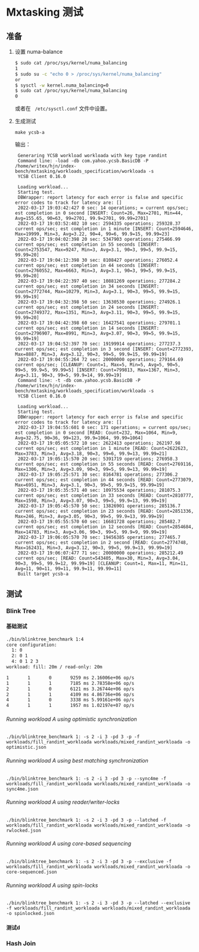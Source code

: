 # Mxtasking 测试

## 准备

1. 设置 numa-balance

   ```bash
   $ sudo cat /proc/sys/kernel/numa_balancing
   1
   $ sudo su -c "echo 0 > /proc/sys/kernel/numa_balancing"
   or
   $ sysctl -w kernel.numa_balancing=0
   $ sudo cat /proc/sys/kernel/numa_balancing
   0
   ```

   或者在 ` /etc/sysctl.conf` 文件中设置。

2. 生成测试

   `make ycsb-a`

   输出：

   ```text
    Generaring YCSB workload workloada with key type randint
    Command line: -load -db com.yahoo.ycsb.BasicDB -P /home/writex/hjn/index-bench/mxtasking/workloads_specification/workloada -s
    YCSB Client 0.16.0

    Loading workload...
    Starting test.
    DBWrapper: report latency for each error is false and specific error codes to track for latency are: []
    2022-03-17 19:03:42:427 0 sec: 14 operations; ∞ current ops/sec; est completion in 0 second [INSERT: Count=26, Max=2701, Min=44, Avg=155.65, 90=63, 99=2701, 99.9=2701, 99.99=2701] 
    2022-03-17 19:03:52:402 10 sec: 2594335 operations; 259328.37 current ops/sec; est completion in 1 minute [INSERT: Count=2594646, Max=19999, Min=3, Avg=3.22, 90=4, 99=6, 99.9=15, 99.99=23] 
    2022-03-17 19:04:02:398 20 sec: 5347903 operations; 275466.99 current ops/sec; est completion in 55 seconds [INSERT: Count=2753547, Max=9247, Min=3, Avg=3.1, 90=3, 99=5, 99.9=15, 99.99=20] 
    2022-03-17 19:04:12:398 30 sec: 8108427 operations; 276052.4 current ops/sec; est completion in 44 seconds [INSERT: Count=2760552, Max=6663, Min=3, Avg=3.1, 90=3, 99=5, 99.9=15, 99.99=20] 
    2022-03-17 19:04:22:397 40 sec: 10881269 operations; 277284.2 current ops/sec; est completion in 34 seconds [INSERT: Count=2772744, Max=10279, Min=3, Avg=3.1, 90=3, 99=5, 99.9=15, 99.99=19] 
    2022-03-17 19:04:32:398 50 sec: 13630530 operations; 274926.1 current ops/sec; est completion in 24 seconds [INSERT: Count=2749372, Max=1351, Min=3, Avg=3.11, 90=3, 99=5, 99.9=15, 99.99=20] 
    2022-03-17 19:04:42:398 60 sec: 16427541 operations; 279701.1 current ops/sec; est completion in 14 seconds [INSERT: Count=2796907, Max=8991, Min=3, Avg=3.07, 90=3, 99=5, 99.9=15, 99.99=19] 
    2022-03-17 19:04:52:397 70 sec: 19199914 operations; 277237.3 current ops/sec; est completion in 3 second [INSERT: Count=2772393, Max=8887, Min=3, Avg=3.12, 90=3, 99=5, 99.9=15, 99.99=19] 
    2022-03-17 19:04:55:264 72 sec: 20000000 operations; 279164.69 current ops/sec; [CLEANUP: Count=1, Max=5, Min=5, Avg=5, 90=5, 99=5, 99.9=5, 99.99=5] [INSERT: Count=799813, Max=1367, Min=3, Avg=3.11, 90=3, 99=5, 99.9=14, 99.99=19] 
    Command line: -t -db com.yahoo.ycsb.BasicDB -P /home/writex/hjn/index-bench/mxtasking/workloads_specification/workloada -s
    YCSB Client 0.16.0

    Loading workload...
    Starting test.
    DBWrapper: report latency for each error is false and specific error codes to track for latency are: []
    2022-03-17 19:04:55:601 0 sec: 171 operations; ∞ current ops/sec; est completion in 0 second [READ: Count=232, Max=1064, Min=9, Avg=32.75, 90=36, 99=123, 99.9=1064, 99.99=1064] 
    2022-03-17 19:05:05:572 10 sec: 2622413 operations; 262197.98 current ops/sec; est completion in 1 minute [READ: Count=2622623, Max=3783, Min=3, Avg=3.18, 90=3, 99=6, 99.9=13, 99.99=21] 
    2022-03-17 19:05:15:570 20 sec: 5391719 operations; 276958.3 current ops/sec; est completion in 55 seconds [READ: Count=2769116, Max=1306, Min=3, Avg=3.09, 90=3, 99=5, 99.9=13, 99.99=19] 
    2022-03-17 19:05:25:571 30 sec: 8164781 operations; 277306.2 current ops/sec; est completion in 44 seconds [READ: Count=2773079, Max=6951, Min=3, Avg=3.1, 90=3, 99=5, 99.9=15, 99.99=19] 
    2022-03-17 19:05:35:571 40 sec: 10975534 operations; 281075.3 current ops/sec; est completion in 33 seconds [READ: Count=2810777, Max=1598, Min=3, Avg=3.07, 90=3, 99=5, 99.9=13, 99.99=19] 
    2022-03-17 19:05:45:570 50 sec: 13826901 operations; 285136.7 current ops/sec; est completion in 23 seconds [READ: Count=2851336, Max=246, Min=3, Avg=3.05, 90=3, 99=5, 99.9=13, 99.99=19] 
    2022-03-17 19:05:55:570 60 sec: 16681728 operations; 285482.7 current ops/sec; est completion in 12 seconds [READ: Count=2854684, Max=14783, Min=3, Avg=3.06, 90=3, 99=5, 99.9=9, 99.99=19] 
    2022-03-17 19:06:05:570 70 sec: 19456385 operations; 277465.7 current ops/sec; est completion in 2 second [READ: Count=2774748, Max=162431, Min=3, Avg=3.12, 90=3, 99=5, 99.9=13, 99.99=19] 
    2022-03-17 19:06:07:477 71 sec: 20000000 operations; 285212.49 current ops/sec; [READ: Count=543405, Max=30, Min=3, Avg=3.04, 90=3, 99=5, 99.9=12, 99.99=19] [CLEANUP: Count=1, Max=11, Min=11, Avg=11, 90=11, 99=11, 99.9=11, 99.99=11] 
    Built target ycsb-a
   ```

## 测试

### Blink Tree

#### 基础测试

```bash
./bin/blinktree_benchmark 1:4                        
core configuration: 
  1: 0
  2: 0 1
  4: 0 1 2 3
workload: fill: 20m / read-only: 20m

1       1       0       9259 ms 2.16006e+06 op/s
1       1       1       7185 ms 2.78358e+06 op/s
2       1       0       6121 ms 3.26744e+06 op/s
2       1       1       4109 ms 4.86736e+06 op/s
4       1       0       3338 ms 5.99161e+06 op/s
4       1       1       1957 ms 1.02197e+07 op/s
```

###### Running workload A using optimistic synchronization

    ./bin/blinktree_benchmark 1: -s 2 -i 3 -pd 3 -p -f workloads/fill_randint_workloada workloads/mixed_randint_workloada -o optimistic.json

###### Running workload A using best matching synchronization

    ./bin/blinktree_benchmark 1: -s 2 -i 3 -pd 3 -p --sync4me -f workloads/fill_randint_workloada workloads/mixed_randint_workloada -o sync4me.json

###### Running workload A using reader/writer-locks
    
    ./bin/blinktree_benchmark 1: -s 2 -i 3 -pd 3 -p --latched -f workloads/fill_randint_workloada workloads/mixed_randint_workloada -o rwlocked.json
    
###### Running workload A using core-based sequencing
    
    ./bin/blinktree_benchmark 1: -s 2 -i 3 -pd 3 -p --exclusive -f workloads/fill_randint_workloada workloads/mixed_randint_workloada -o core-sequenced.json
    
###### Running workload A using spin-locks
        
    ./bin/blinktree_benchmark 1: -s 2 -i 3 -pd 3 -p --latched --exclusive -f workloads/fill_randint_workloada workloads/mixed_randint_workloada -o spinlocked.json
#### 测试d

### Hash Join